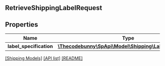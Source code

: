 ## RetrieveShippingLabelRequest

## Properties

Name | Type | Description | Notes
------------ | ------------- | ------------- | -------------
**label_specification** | [**\Thecodebunny\SpApi\Model\Shipping\LabelSpecification**](LabelSpecification.md) |  |

[[Shipping Models]](../) [[API list]](../../Api) [[README]](../../../README.md)
